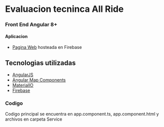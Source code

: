 # Evaluacion tecninca All Ride
### Front End Angular 8+
#### Aplicacion 
- [Pagina Web](https://front-end-allride.web.app/) hosteada en Firebase

## Tecnologias utilizadas

- [AngularJS](https://angular.io/)
- [Angular Map Components](https://angular-maps.com/)
- [MaterialIO](https://material.io/)
- [Firebase](https://firebase.google.com/)

### Codigo
Codigo principal se encuentra en app.component.ts, app.component.html y archivos en carpeta Service

